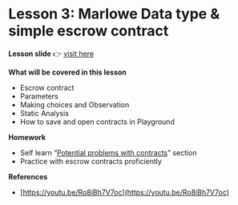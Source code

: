 # Lesson 3: Marlowe Data type & simple escrow contract

**Lesson slide** 👉 [visit here](https://docs.google.com/presentation/d/1um6BLe2w8g9uk6-geBKAI\_Ly2QNDaHk3/edit?usp=sharing\&ouid=106187219308748411779\&rtpof=true\&sd=true)

**What will be covered in this lesson**

* Escrow contract
* Parameters
* Making choices and Observation
* Static Analysis
* How to save and open contracts in Playground

**Homework**

* Self learn “[Potential problems with contracts](https://vcc.gitbook.io/vcc\_marlowe/basic-resources/concepts/potential-problems-with-contracts)” section
* Practice with escrow contracts proficiently

**References**

* [https://youtu.be/Ro8iBh7V7oc](https://youtu.be/Ro8iBh7V7oc)
